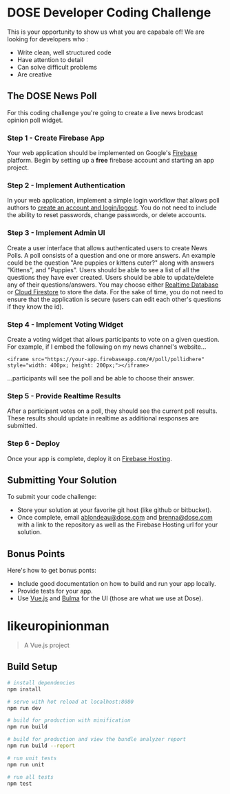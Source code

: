 # DOSE Developer Coding Challenge

This is your opportunity to show us what you are capabale of!  We are looking for developers who :
- Write clean, well structured code
- Have attention to detail
- Can solve difficult problems
- Are creative

## The DOSE News Poll

For this coding challenge you're going to create a live news brodcast opinion poll widget.

### Step 1 - Create Firebase App

Your web application should be implemented on Google's [Firebase](https://firebase.google.com/) platform.  Begin by setting up a **free** firebase account and starting an app project.

### Step 2 - Implement Authentication

In your web application, implement a simple login workflow that allows poll authors to [create an account and login/logout](https://firebase.google.com/docs/auth/web/manage-users).  You do not need to include the ability to reset passwords, change passwords, or delete accounts.

### Step 3 - Implement Admin UI

Create a user interface that allows authenticated users to create News Polls.  A poll consists of a question and one or more answers.  An example could be the question "Are puppies or kittens cuter?" along with answers "Kittens", and "Puppies".  Users should be able to see a list of all the questions they have ever created.  Users should be able to update/delete any of their questions/answers.  You may choose either [Realtime Database](https://firebase.google.com/docs/database/) or [Cloud Firestore](https://firebase.google.com/docs/firestore/) to store the data.  For the sake of time, you do not need to ensure that the application is secure (users can edit each other's questions if they know the id).

### Step 4 - Implement Voting Widget

Create a voting widget that allows participants to vote on a given question.  For example, if I embed the following on my news channel's website...

```
<iframe src="https://your-app.firebaseapp.com/#/poll/pollidhere" style="width: 400px; height: 200px;"></iframe>
```

...participants will see the poll and be able to choose their answer.

### Step 5 - Provide Realtime Results

After a participant votes on a poll, they should see the current poll results.  These results should update in realtime as additional responses are submitted.

### Step 6 - Deploy

Once your app is complete, deploy it on [Firebase Hosting](https://firebase.google.com/docs/hosting/deploying).

## Submitting Your Solution

To submit your code challenge:
- Store your solution at your favorite git host (like github or bitbucket).
- Once complete, email ablondeau@dose.com and brenna@dose.com with a link to the repository as well as the Firebase Hosting url for your solution.

## Bonus Points

Here's how to get bonus ponts:
- Include good documentation on how to build and run your app locally.
- Provide tests for your app.
- Use [Vue.js](https://vuejs.org/) and [Bulma](https://bulma.io/) for the UI (those are what we use at Dose).



# likeuropinionman

> A Vue.js project

## Build Setup

``` bash
# install dependencies
npm install

# serve with hot reload at localhost:8080
npm run dev

# build for production with minification
npm run build

# build for production and view the bundle analyzer report
npm run build --report

# run unit tests
npm run unit

# run all tests
npm test
```
